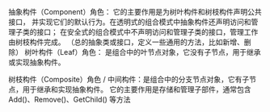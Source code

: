 抽象构件（Component）角色： 它的主要作用是为树叶构件和树枝构件声明公共接口，
                        并实现它们的默认行为。在透明式的组合模式中抽象构件还声明访问和管理子类的接口；
                        在安全式的组合模式中不声明访问和管理子类的接口，管理工作由树枝构件完成。
                        （总的抽象类或接口，定义一些通用的方法，比如新增、删除）
树叶构件（Leaf）角色：       是组合中的叶节点对象，它没有子节点，用于继承或实现抽象构件。

树枝构件（Composite）角色 / 中间构件：是组合中的分支节点对象，它有子节点，用于继承和实现抽象构件。
                                它的主要作用是存储和管理子部件，通常包含 Add()、Remove()、GetChild() 等方法
